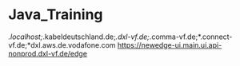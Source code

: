 # Java_Training

*.localhost;*.kabeldeutschland.de;*.dxl-vf.de;*.comma-vf.de;*.connect-vf.de;*dxl.aws.de.vodafone.com
https://newedge-ui.main.ui.api-nonprod.dxl-vf.de/edge
